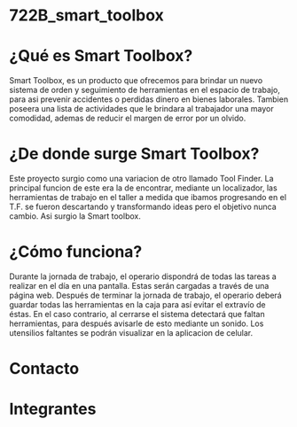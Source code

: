 # 722B_smart_toolbox

# ¿Qué es Smart Toolbox?
Smart Toolbox, es un producto que ofrecemos para brindar un nuevo sistema de orden y seguimiento de herramientas en el espacio de trabajo, para asi prevenir accidentes o perdidas dinero en bienes laborales. Tambien poseera una lista de actividades que le brindara al trabajador una mayor comodidad, ademas de reducir el margen de error por un olvido.

# ¿De donde surge Smart Toolbox?
Este proyecto surgio como una variacion de otro llamado Tool Finder. La principal funcion de este era la de encontrar, mediante un localizador, las herramientas de trabajo en el taller a medida que ibamos progresando en el T.F. se fueron descartando y transformando ideas pero el objetivo nunca cambio. Asi surgio la Smart toolbox.

# ¿Cómo funciona?
Durante la jornada de trabajo, el operario dispondrá de todas las tareas a realizar en el día en una pantalla. Estas serán cargadas a través de una página web.
Después de terminar la jornada de trabajo, el operario deberá guardar todas las herramientas en la caja para así evitar el extravío de éstas. En el caso contrario, al cerrarse el sistema detectará que faltan herramientas, para después avisarle de esto mediante un sonido. Los utensilios faltantes se podrán visualizar en la aplicacion de celular.

# Contacto

# Integrantes